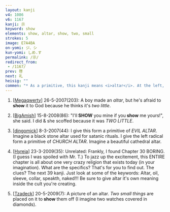 ```yaml
---
layout: kanji
v4: 1086
v6: 1167
kanji: 示
keyword: show
elements: show, altar, show, two, small
strokes: 5
image: E7A4BA
on-yomi: ジ、シ
kun-yomi: しめ.す
permalink: /示/
redirect_from:
 - /1167/
prev: 啓
next: 礼
heisig: ""
commen: "* As a primitive, this kanji means <i>altar</i>. At the left, the abbreviated form that this element takes is made by chopping the <i>altar</i> in half and leaving only one dot behind to represent the right side. The new appearance of this primitive form, ネ, should be kept distinct from that for <i>cloak</i>, identical except for the one final short stroke."
---
```


1) [<a href="http://kanji.koohii.com/profile/Megaqwerty">Megaqwerty</a>] 26-5-2007(203): A boy made an <em>altar</em>, but he&#039;s afraid to<strong> show</strong> it to God because he thinks it&#039;s <em>two little</em>.

2) [<a href="http://kanji.koohii.com/profile/BigAmish">BigAmish</a>] 15-8-2008(86): &quot;I&#039;ll<strong> SHOW</strong> you mine if you<strong> show</strong> me yours!&quot;, she said. I did &amp; she scoffed because it was <em>TWO LITTLE</em>.

3) [<a href="http://kanji.koohii.com/profile/dingomick">dingomick</a>] 8-3-2007(44): I give this form a primitive of <em>EVIL ALTAR</em>. Imagine a black stone altar used for satanic rituals. I give the left radical form a primitive of <em>CHURCH ALTAR</em>. Imagine a beautiful cathedral altar.

4) [<a href="http://kanji.koohii.com/profile/Hyreia">Hyreia</a>] 23-3-2009(35): Unrelated: Frankly, I found Chapter 30 BORING. (I guess I was spoiled with Mr. T.) To jazz up the excitement, this ENTIRE chapter is all about one very crazy religion that exists today (in your imagination). What are the specifics? That&#039;s for you to find out. The clues? The next 39 kanji. Just look at some of the keywords: Altar, oil, sleeve, collar, speakth, naked!!! Be sure to give altar it&#039;s own meaning inside the cult you&#039;re creating.

5) [<a href="http://kanji.koohii.com/profile/Tzadeck">Tzadeck</a>] 20-5-2009(7): A picture of an altar. <em>Two small things</em> are placed on it to<strong> show</strong> them off (I imagine two watches covered in diamonds).

